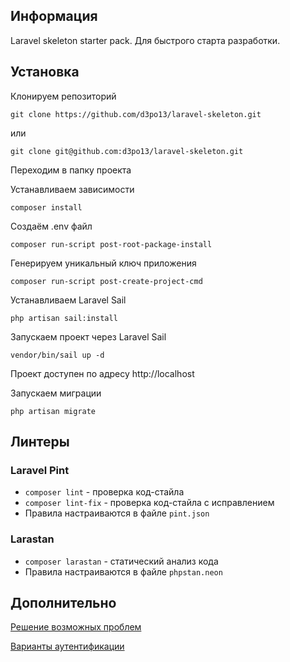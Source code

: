 ## Информация

Laravel skeleton starter pack. Для быстрого старта разработки.

## Установка

Клонируем репозиторий 

    git clone https://github.com/d3po13/laravel-skeleton.git

или

    git clone git@github.com:d3po13/laravel-skeleton.git

Переходим в папку проекта

Устанавливаем зависимости

    composer install

Создаём .env файл 

    composer run-script post-root-package-install

Генерируем уникальный ключ приложения

    composer run-script post-create-project-cmd

Устанавливаем Laravel Sail

    php artisan sail:install

Запускаем проект через Laravel Sail

    vendor/bin/sail up -d

Проект доступен по адресу http://localhost

Запускаем миграции

    php artisan migrate

## Линтеры

### Laravel Pint
  - `composer lint` - проверка код-стайла
  - `composer lint-fix` - проверка код-стайла с исправлением
  - Правила настраиваются в файле `pint.json`

### Larastan
  - `composer larastan` - статический анализ кода
  - Правила настраиваются в файле `phpstan.neon`

## Дополнительно

[Решение возможных проблем](Troubleshooting.md)

[Варианты аутентификации](Authentication.md)
